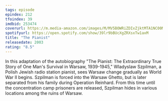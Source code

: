 ```yaml
---
tags: episode
epindex: 212
tfoindex: 39
imdbid: 253474
coverurl: https://m.media-amazon.com/images/M/MV5BOWRiZDIxZjktMTA1NC00MDQ2LWEzMjUtMTliZmY3NjQ3ODJiXkEyXkFqcGdeQXVyNjU0OTQ0OTY@._V1_SY300_CR4,0,202,300_.jpg
spotifyurl: https://open.spotify.com/show/39lr9bBUcXgZRXsxTw1axM
title: "The Pianist"
releasedate: 2003
rating: "8.5"
---
```


In this adaptation of the autobiography "The Pianist: The Extraordinary True Story of One Man's Survival in Warsaw, 1939-1945," Wladyslaw Szpilman, a Polish Jewish radio station pianist, sees Warsaw change gradually as World War II begins. Szpilman is forced into the Warsaw Ghetto, but is later separated from his family during Operation Reinhard. From this time until the concentration camp prisoners are released, Szpilman hides in various locations among the ruins of Warsaw.